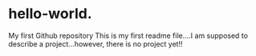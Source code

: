 # hello-world.
My first Github repository
This is my first readme file....I am supposed to describe a project...however, there is no project yet!!
